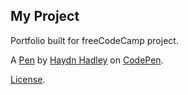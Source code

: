 My Project
----------
Portfolio built for freeCodeCamp project.

A [Pen](https://codepen.io/CodingMonkey/pen/JOggKE) by [Haydn Hadley](https://codepen.io/CodingMonkey) on [CodePen](https://codepen.io).

[License](https://codepen.io/CodingMonkey/pen/JOggKE/license).
